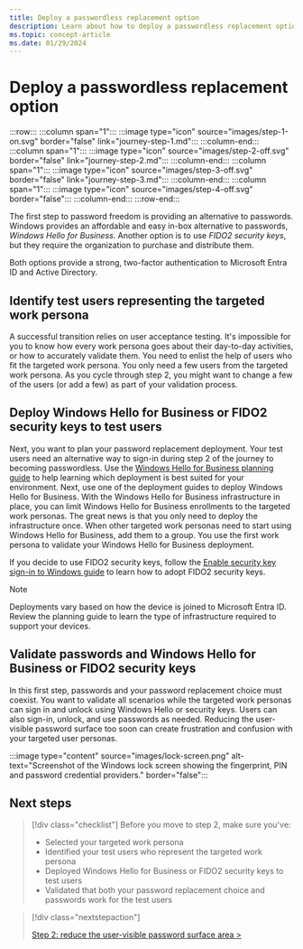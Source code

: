 ```yaml
---
title: Deploy a passwordless replacement option
description: Learn about how to deploy a passwordless replacement option, the first step of the Microsoft passwordless journey.
ms.topic: concept-article
ms.date: 01/29/2024
---
```


# Deploy a passwordless replacement option

:::row:::
   :::column span="1":::
   :::image type="icon" source="images/step-1-on.svg" border="false" link="journey-step-1.md":::
   :::column-end:::
   :::column span="1":::
   :::image type="icon" source="images/step-2-off.svg" border="false" link="journey-step-2.md":::
   :::column-end:::
   :::column span="1":::
   :::image type="icon" source="images/step-3-off.svg" border="false" link="journey-step-3.md":::
   :::column-end:::
   :::column span="1":::
   :::image type="icon" source="images/step-4-off.svg" border="false":::
   :::column-end:::
:::row-end:::

The first step to password freedom is providing an alternative to passwords.\
Windows provides an affordable and easy in-box alternative to passwords, *Windows Hello for Business*. Another option is to use *FIDO2 security keys*, but they require the organization to purchase and distribute them.

Both options provide a strong, two-factor authentication to Microsoft Entra ID and Active Directory.

## Identify test users representing the targeted work persona

A successful transition relies on user acceptance testing. It's impossible for you to know how every work persona goes about their day-to-day activities, or how to accurately validate them. You need to enlist the help of users who fit the targeted work persona. You only need a few users from the targeted work persona. As you cycle through step 2, you might want to change a few of the users (or add a few) as part of your validation process.

## Deploy Windows Hello for Business or FIDO2 security keys to test users

Next, you want to plan your password replacement deployment. Your test users need an alternative way to sign-in during step 2 of the journey to becoming passwordless. Use the [Windows Hello for Business planning guide](..\hello-for-business\deploy\index.md) to help learning which deployment is best suited for your environment. Next, use one of the deployment guides to deploy Windows Hello for Business. With the Windows Hello for Business infrastructure in place, you can limit Windows Hello for Business enrollments to the targeted work personas. The great news is that you only need to deploy the infrastructure once. When other targeted work personas need to start using Windows Hello for Business, add them to a group. You use the first work persona to validate your Windows Hello for Business deployment.

If you decide to use FIDO2 security keys, follow the [Enable security key sign-in to Windows guide](/entra/identity/authentication/howto-authentication-passwordless-security-key-windows) to learn how to adopt FIDO2 security keys.

> [!NOTE]
> Deployments vary based on how the device is joined to Microsoft Entra ID. Review the planning guide to learn the type of infrastructure required to support your devices.

## Validate passwords and Windows Hello for Business or FIDO2 security keys

In this first step, passwords and your password replacement choice must coexist. You want to validate all scenarios while the targeted work personas can sign in and unlock using Windows Hello or security keys. Users can also sign-in, unlock, and use passwords as needed. Reducing the user-visible password surface too soon can create frustration and confusion with your targeted user personas.

:::image type="content" source="images/lock-screen.png" alt-text="Screenshot of the Windows lock screen showing the fingerprint, PIN and password credential providers." border="false":::

## Next steps

> [!div class="checklist"]
> Before you move to step 2, make sure you've:
>
> - Selected your targeted work persona
> - Identified your test users who represent the targeted work persona
> - Deployed Windows Hello for Business or FIDO2 security keys to test users
> - Validated that both your password replacement choice and passwords work for the test users

> [!div class="nextstepaction"]
>
> [Step 2: reduce the user-visible password surface area >](journey-step-2.md)
